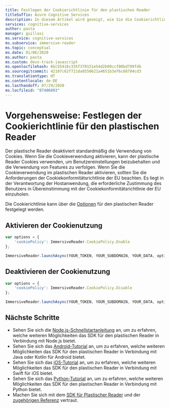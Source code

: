 ```yaml
---
title: Festlegen der Cookierichtlinie für den plastischen Reader
titleSuffix: Azure Cognitive Services
description: In diesem Artikel wird gezeigt, wie Sie die Cookierichtlinie für den plastischen Reader festlegen.
services: cognitive-services
author: pasta
manager: guillasi
ms.service: cognitive-services
ms.subservice: immersive-reader
ms.topic: conceptual
ms.date: 01/06/2020
ms.author: pasta
ms.custom: devx-track-javascript
ms.openlocfilehash: 6bc55416c335f370151e54d2b09ccf00bd799fdb
ms.sourcegitcommit: 42107c62f721da8550621a4651b3ef6c68704cd3
ms.translationtype: HT
ms.contentlocale: de-DE
ms.lasthandoff: 07/29/2020
ms.locfileid: "87406893"
---
```

# <a name="how-to-set-the-cookie-policy-for-the-immersive-reader"></a>Vorgehensweise: Festlegen der Cookierichtlinie für den plastischen Reader

Der plastische Reader deaktiviert standardmäßig die Verwendung von Cookies. Wenn Sie die Cookieverwendung aktivieren, kann der plastische Reader Cookies verwenden, um Benutzereinstellungen beizubehalten und die Verwendung von Features zu verfolgen. Wenn Sie die Cookieverwendung im plastischen Reader aktivieren, sollten Sie die Anforderungen der Cookiekonformitätsrichtlinie der EU beachten. Es liegt in der Verantwortung der Hostanwendung, die erforderliche Zustimmung des Benutzers in Übereinstimmung mit der Cookiekonformitätsrichtlinie der EU einzuholen.

Die Cookierichtlinie kann über die [Optionen](../reference.md#options) für den plastischen Reader festgelegt werden.

## <a name="enable-cookie-usage"></a>Aktivieren der Cookienutzung

```javascript
var options = {
    'cookiePolicy': ImmersiveReader.CookiePolicy.Enable
};

ImmersiveReader.launchAsync(YOUR_TOKEN, YOUR_SUBDOMAIN, YOUR_DATA, options);
```

## <a name="disable-cookie-usage"></a>Deaktivieren der Cookienutzung

```javascript
var options = {
    'cookiePolicy': ImmersiveReader.CookiePolicy.Disable
};

ImmersiveReader.launchAsync(YOUR_TOKEN, YOUR_SUBDOMAIN, YOUR_DATA, options);
```

## <a name="next-steps"></a>Nächste Schritte

* Sehen Sie sich die [Node.js-Schnellstartanleitung](../quickstarts/client-libraries.md?pivots=programming-language-nodejs) an, um zu erfahren, welche weiteren Möglichkeiten das SDK für den plastischen Reader in Verbindung mit Node.js bietet.
* Sehen Sie sich das [Android-Tutorial](../tutorial-android.md) an, um zu erfahren, welche weiteren Möglichkeiten das SDK für den plastischen Reader in Verbindung mit Java oder Kotlin für Android bietet.
* Sehen Sie sich das [iOS-Tutorial](../tutorial-ios.md) an, um zu erfahren, welche weiteren Möglichkeiten das SDK für den plastischen Reader in Verbindung mit Swift für iOS bietet.
* Sehen Sie sich das [Python-Tutorial](../tutorial-python.md) an, um zu erfahren, welche weiteren Möglichkeiten das SDK für den plastischen Reader in Verbindung mit Python bietet.
* Machen Sie sich mit dem [SDK für Plastischer Reader](https://github.com/microsoft/immersive-reader-sdk) und der [zugehörigen Referenz](../reference.md) vertraut.